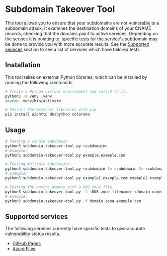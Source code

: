 # Subdomain Takeover Tool

This tool allows you to ensure that your subdomains are not vulnerable to a subdomain attack. It examines the destination domains of your CNAME records, checking that the domains point to active services. Depending on the service it is pointing to, specific tests for the service's subdomain may be done to provide you with more accurate results. See the [Supported services](#supported-services) section to see a list of services which have tailored tests.

## Installation

This tool relies on external Python libraries, which can be installed by running the following commands.

```bash
# Create a Python virtual environment and switch to it.
python3 -m venv .venv
source .venv/bin/activate

# Install the external libraries with pip
pip install aiohttp dnspython colorama
```

## Usage

```bash
# Testing a single subdomain
python3 subdomain-takeover-tool.py <subdomain>
# Example:
python3 subdomain-takeover-tool.py example.example.com

# Testing multiple subdomains
python3 subdomain-takeover-tool.py <subdomain 1> <subdomain 2> <subdomain 3>
# Example:
python3 subdomain-takeover-tool.py example1.example.com example2.example.com example3.example.com

# Testing the entire domain with a DNS zone file
python3 subdomain-takeover-tool.py -f <DNS zone filename> <domain name>
# Example:
python3 subdomain-takeover-tool.py -f domain.zone example.com
```

## Supported services
The following services currently have specific tests to give accurate vulnerability status results.
* [GitHub Pages](https://pages.github.com/)
* [Azure Files](https://learn.microsoft.com/en-us/azure/storage/files/storage-files-introduction)